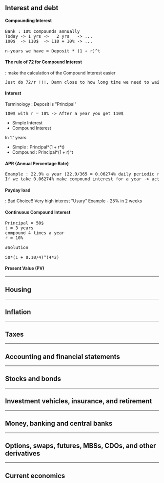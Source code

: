 ## Interest and debt
#### Compounding Interest

<pre>
Bank : 10% compounds annually
Today -> 1 yrs ->   2 yrs   -> ...
100$  -> 110$  -> 110 + 10% -> ...

n-years we have = Deposit * (1 + r)^t
</pre>

#### The rule of 72 for Compound Interest
: make the calculation of the Compound Interest easier
<pre>Just do 72/r !!!, Damn close to how long time we need to wait to double the starting deposit</pre>

#### Interest
Terminology : Deposit is "Principal"
<pre>
100$ with r = 10% -> After a year you get 110$
</pre>
- Simple Interest
- Compound Interest

In 't' years
- Simple : Principal*(1 + r*t)
- Compound : Principal*(1 + r)^t

#### APR {Annual Percentage Rate}
<pre>
Example : 22.9% a year (22.9/365 = 0.06274% daily periodic rate)
If we take 0.06274% make compound interest for a year -> actually 25.7% a year #Called Effective APR
</pre>

#### Payday load
: Bad Choice!! Very high interest "Usury"
Example - 25% in 2 weeks

#### Continuous Compound Interest
<pre>
Principal = 50$
t = 3 years
compound 4 times a year 
r = 10%

#Solution

50*(1 + 0.10/4)^(4*3)
</pre>

#### Present Value (PV)

________________________________________________
## Housing

________________________________________________
## Inflation

________________________________________________
## Taxes

________________________________________________
## Accounting and financial statements

________________________________________________
## Stocks and bonds

________________________________________________
## Investment vehicles, insurance, and retirement


________________________________________________
## Money, banking and central banks


________________________________________________
## Options, swaps, futures, MBSs, CDOs, and other derivatives


________________________________________________
## Current economics
